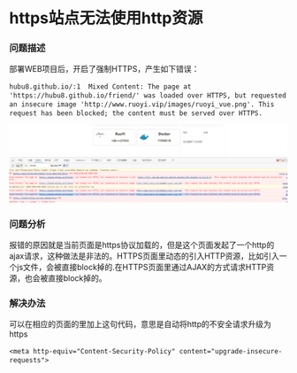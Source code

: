 # https站点无法使用http资源


<!--more-->

### 问题描述

部署WEB项目后，开启了强制HTTPS，产生如下错误：

```
hubu8.github.io/:1  Mixed Content: The page at 'https://hubu8.github.io/friend/' was loaded over HTTPS, but requested an insecure image 'http://www.ruoyi.vip/images/ruoyi_vue.png'. This request has been blocked; the content must be served over HTTPS.
```

![image-20230913165951398](/前端/image-20230913165951398.png)

### 问题分析

报错的原因就是当前页面是https协议加载的，但是这个页面发起了一个http的ajax请求，这种做法是非法的。HTTPS页面里动态的引入HTTP资源，比如引入一个js文件，会被直接block掉的.在HTTPS页面里通过AJAX的方式请求HTTP资源，也会被直接block掉的。

### 解决办法

可以在相应的页面的里加上这句代码，意思是自动将http的不安全请求升级为https

```
<meta http-equiv="Content-Security-Policy" content="upgrade-insecure-requests">
```


